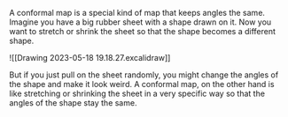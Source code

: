 A conformal map is a special kind of map that keeps angles the same. Imagine you have a big rubber sheet with a shape drawn on it. Now you want to stretch or shrink the sheet so that the shape becomes a different shape. 

![[Drawing 2023-05-18 19.18.27.excalidraw]]

But if you just pull on the sheet randomly, you might change the angles of the shape and make it look weird. A conformal map, on the other hand is like stretching or shrinking the sheet in a very specific way so that the angles of the shape stay the same.

